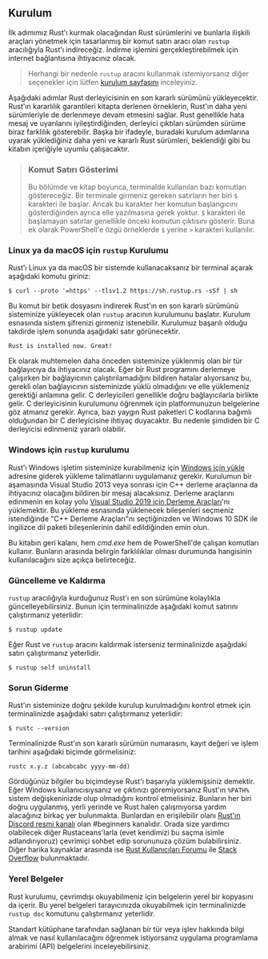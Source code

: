 ## Kurulum

İlk adımımız Rust'ı kurmak olacağından Rust sürümlerini ve bunlarla ilişkili araçları yönetmek için tasarlanmış bir komut satırı aracı olan `rustup` aracılığıyla Rust'ı indireceğiz. İndirme işlemini gerçekleştirebilmek için internet bağlantısına ihtiyacınız olacak.

> Herhangi bir nedenle `rustup` aracını kullanmak istemiyorsanız 
> diğer seçenekler için lütfen [kurulum sayfasını](https://www.rust-lang.org/tools/install) inceleyiniz.

Aşağıdaki adımlar Rust derleyicisinin en son kararlı sürümünü yükleyecektir. Rust'ın kararlılık garantileri kitapta derlenen örneklerin, Rust'ın daha yeni sürümleriyle de derlenmeye devam etmesini sağlar. Rust genellikle hata mesaj ve uyarılarını iyileştirdiğinden, derleyici çıktıları sürümden sürüme biraz farklılık gösterebilir. Başka bir ifadeyle, buradaki kurulum adımlarına uyarak yüklediğiniz daha yeni ve kararlı Rust sürümleri, beklendiği gibi bu kitabın içeriğiyle uyumlu çalışacaktır.

> ### Komut Satırı Gösterimi
>
> Bu bölümde ve kitap boyunca, terminalde kullanılan bazı komutları göstereceğiz.
> Bir terminale girmeniz gereken satırların her biri `$` karakteri ile başlar. 
> Ancak bu karakter her komutun başlangıcını gösterdiğinden ayrıca elle yazılmasına gerek yoktur.
> `$` karakteri ile başlamayan satırlar genellikle önceki komutun çıktısını gösterir.
> Buna ek olarak PowerShell'e özgü örneklerde `$` yerine `>` karakteri kullanılır.

### Linux ya da macOS için `rustup` Kurulumu

Rust'ı Linux ya da macOS bir sistemde kullanacaksanız bir terminal açarak aşağıdaki komutu giriniz:

```console
$ curl --proto '=https' --tlsv1.2 https://sh.rustup.rs -sSf | sh
```

Bu komut bir betik dosyasını indirerek Rust'ın en son kararlı sürümünü sisteminize yükleyecek olan `rustup` aracının kurulumunu başlatır. Kurulum esnasında sistem şifrenizi girmeniz istenebilir. Kurulumuz başarılı olduğu takdirde işlem sonunda aşağıdaki satır görünecektir.

```text
Rust is installed now. Great!
```
Ek olarak muhtemelen daha önceden sisteminize yüklenmiş olan bir tür bağlayıcıya da ihtiyacınız olacak. Eğer bir Rust programını derlemeye çalışırken bir bağlayıcının çalıştırılamadığını bildiren hatalar alıyorsanız bu, gerekli olan bağlayıcının sisteminizde yüklü olmadığını ve elle yüklemeniz gerektiği anlamına gelir. C derleyicileri genellikle doğru bağlayıcılarla birlikte gelir. C derleyicisinin kurulumunu öğrenmek için platformunuzun belgelerine göz atmanız gerekir. Ayrıca, bazı yaygın Rust paketleri C kodlarına bağımlı olduğundan bir C derleyicisine ihtiyaç duyacaktır. Bu nedenle şimdiden bir C derleyicisi edinmeniz yararlı olabilir.

### Windows için `rustup` kurulumu

Rust'ı Windows işletim sisteminize kurabilmeniz için [Windows için yükle](https://www.rust-lang.org/tools/install) adresine giderek yükleme talimatlarını uygulamanız gerekir. Kurulumun bir aşamasında Visual Studio 2013 veya sonrası için C++ derleme araçlarına da ihtiyacınız olacağını bildiren bir mesaj alacaksınız. Derleme araçlarını edinmenin en kolay yolu [Visual Studio 2019 için Derleme Araçları](https://visualstudio.microsoft.com/tr/visual-cpp-build-tools/)'nı yüklemektir. Bu yükleme esnasında yüklenecek bileşenleri seçmeniz istendiğinde "C++ Derleme Araçları"nı seçtiğinizden ve Windows 10 SDK ile ingilizce dil paketi bileşenlerinin dahil edildiğinden emin olun.

Bu kitabın geri kalanı, hem *cmd.exe* hem de PowerShell'de çalışan komutları kullanır. Bunların arasında belirgin farklılıklar olması durumunda hangisinin kullanılacağını size açıkça belirteceğiz.

### Güncelleme ve Kaldırma

`rustup` aracılığıyla kurduğunuz Rust'ı en son sürümüne kolaylıkla güncelleyebilirsiniz. Bunun için terminalinizde aşağıdaki komut satırını çalıştırmanız yeterlidir: 

```console
$ rustup update
```

Eğer Rust ve `rustup` aracını kaldırmak isterseniz terminalinizde aşağıdaki satırı çalıştırmanız yeterlidir.

```console
$ rustup self uninstall
```

### Sorun Giderme

Rust'ın sisteminize doğru şekilde kurulup kurulmadığını kontrol etmek için terminalinizde aşağıdaki satırı çalıştırmanız yeterlidir:

```console
$ rustc --version 
```

Terminalinizde Rust'ın son kararlı sürümün numarasını, kayıt değeri ve işlem tarihini aşağıdaki biçimde görmelisiniz:

```text
rustc x.y.z (abcabcabc yyyy-mm-dd)
```

Gördüğünüz bilgiler bu biçimdeyse Rust'ı başarıyla yüklemişsiniz demektir. Eğer Windows kullanıcısıysanız ve çıktınızı göremiyorsanız Rust'ın `%PATH%` sistem değişkeninizde olup olmadığını kontrol etmelisiniz. Bunların her biri doğru uygulanmış, yerli yerinde ve Rust halen çalışmıyorsa yardım alacağınız birkaç yer bulunmakta. Bunlardan en erişilebilir olanı [Rust'ın Discord resmi kanalı](https://discord.com/invite/rust-lang) olan #beginners kanalıdır. Orada size yardımcı olabilecek diğer Rustaceans'larla (evet kendimizi bu saçma isimle adlandırıyoruz) çevrimiçi sohbet edip sorununuza çözüm bulabilirsiniz. Diğer harika kaynaklar arasında ise [Rust Kullanıcıları Forumu](https://users.rust-lang.org/) ile [Stack Overflow](https://stackoverflow.com/questions/tagged/rust) bulunmaktadır.

### Yerel Belgeler

Rust kurulumu, çevrimdışı okuyabilmeniz için belgelerin yerel bir kopyasını da içerir. Bu yerel belgeleri tarayıcınızda okuyabilmek için terminalinizde `rustup doc` komutunu çalıştırmanız yeterlidir. 

Standart kütüphane tarafından sağlanan bir tür veya işlev hakkında bilgi almak ve nasıl kullanılacağını öğrenmek istiyorsanız uygulama programlama arabirimi (API) belgelerini inceleyebilirsiniz. 
